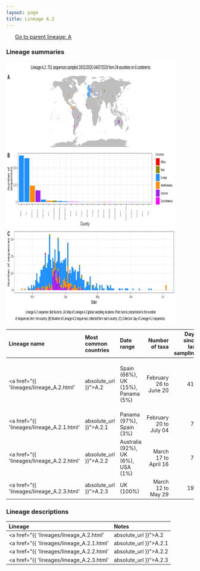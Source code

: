 ```yaml
---
layout: page
title: Lineage A.2
---
```




<p>
<ul class="actions small">
	 <a href="{{ 'lineages/lineage_A.html' | absolute_url }}" class="button special fit">Go to parent lineage: A</a>
</ul>
</p>
<h3> Lineage summaries</h3>

<img src="../assets/images/A.2.svg" alt="A.2 lineage summary figure" width="90%" height="700px" />


| Lineage name | Most common countries | Date range | Number of taxa |  Days since last sampling | Known Travel | Recall value |
|:-----|:-----|:-------|-------:|-------:|:---------|--------:|
| <a href="{{ 'lineages/lineage_A.2.html' | absolute_url }}">A.2</a> | Spain (66%), UK (15%), Panama (5%) | February 26 to June 20 | 412 | Italy to Spain (1), Spain to Brazil, China (2) | 0.98 |
| <a href="{{ 'lineages/lineage_A.2.1.html' | absolute_url }}">A.2.1</a> | Panama (97%), Spain (3%) | February 20 to July 04 | 78 |  | 0.92 |
| <a href="{{ 'lineages/lineage_A.2.2.html' | absolute_url }}">A.2.2</a> | Australia (92%), UK (6%), USA (1%) | March 17 to April 16 | 71 |  | 1.0 |
| <a href="{{ 'lineages/lineage_A.2.3.html' | absolute_url }}">A.2.3</a> | UK (100%) | March 12 to May 29 | 190 |  | 0.98 |

<h3>Lineage descriptions</h3>

| Lineage | Notes |
|:-----|:-----|
| <a href="{{ 'lineages/lineage_A.2.html' | absolute_url }}">A.2</a> | Majoritively Spanish lineage now with a variety of other locations represented, including South and Central American sequences, other European countries and Kazakhstan.  |
| <a href="{{ 'lineages/lineage_A.2.1.html' | absolute_url }}">A.2.1</a> | Lineage with sequences predominantly from Panama |
| <a href="{{ 'lineages/lineage_A.2.2.html' | absolute_url }}">A.2.2</a> | Australian lineage nested within the diversity of A.2 |
| <a href="{{ 'lineages/lineage_A.2.3.html' | absolute_url }}">A.2.3</a> | Scottish lineage nested within the diversity of A.2 |


